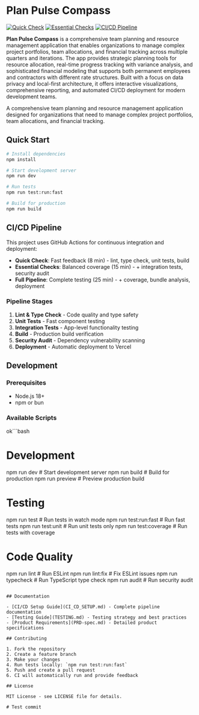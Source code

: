 # Plan Pulse Compass

[![Quick Check](https://github.com/your-username/plan-pulse-compass/workflows/Quick%20Check/badge.svg)](https://github.com/your-username/plan-pulse-compass/actions/workflows/quick-check.yml)
[![Essential Checks](https://github.com/your-username/plan-pulse-compass/workflows/Essential%20Checks/badge.svg)](https://github.com/your-username/plan-pulse-compass/actions/workflows/essential.yml)
[![CI/CD Pipeline](https://github.com/your-username/plan-pulse-compass/workflows/CI%2FCD%20Pipeline/badge.svg)](https://github.com/your-username/plan-pulse-compass/actions/workflows/ci.yml)

**Plan Pulse Compass** is a comprehensive team planning and resource management application that enables organizations to manage complex project portfolios, team allocations, and financial tracking across multiple quarters and iterations. The app provides strategic planning tools for resource allocation, real-time progress tracking with variance analysis, and sophisticated financial modeling that supports both permanent employees and contractors with different rate structures. Built with a focus on data privacy and local-first architecture, it offers interactive visualizations, comprehensive reporting, and automated CI/CD deployment for modern development teams.

A comprehensive team planning and resource management application designed for organizations that need to manage complex project portfolios, team allocations, and financial tracking.

## Quick Start

```bash
# Install dependencies
npm install

# Start development server
npm run dev

# Run tests
npm run test:run:fast

# Build for production
npm run build
```

## CI/CD Pipeline

This project uses GitHub Actions for continuous integration and deployment:

- **Quick Check**: Fast feedback (8 min) - lint, type check, unit tests, build
- **Essential Checks**: Balanced coverage (15 min) - + integration tests, security audit
- **Full Pipeline**: Complete testing (25 min) - + coverage, bundle analysis, deployment

### Pipeline Stages

1. **Lint & Type Check** - Code quality and type safety
2. **Unit Tests** - Fast component testing
3. **Integration Tests** - App-level functionality testing
4. **Build** - Production build verification
5. **Security Audit** - Dependency vulnerability scanning
6. **Deployment** - Automatic deployment to Vercel

## Development

### Prerequisites

- Node.js 18+
- npm or bun

### Available Scripts

ok```bash

# Development

npm run dev # Start development server
npm run build # Build for production
npm run preview # Preview production build

# Testing

npm run test # Run tests in watch mode
npm run test:run:fast # Run fast tests
npm run test:unit # Run unit tests only
npm run test:coverage # Run tests with coverage

# Code Quality

npm run lint # Run ESLint
npm run lint:fix # Fix ESLint issues
npm run typecheck # Run TypeScript type check
npm run audit # Run security audit

```

## Documentation

- [CI/CD Setup Guide](CI_CD_SETUP.md) - Complete pipeline documentation
- [Testing Guide](TESTING.md) - Testing strategy and best practices
- [Product Requirements](PRD-spec.md) - Detailed product specifications

## Contributing

1. Fork the repository
2. Create a feature branch
3. Make your changes
4. Run tests locally: `npm run test:run:fast`
5. Push and create a pull request
6. CI will automatically run and provide feedback

## License

MIT License - see LICENSE file for details.

# Test commit
```
